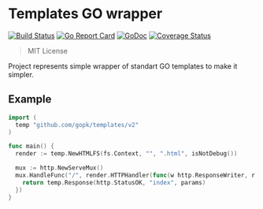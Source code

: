 # Templates GO wrapper

[![Build Status](https://github.com/gopk/templates/workflows/run%20tests/badge.svg)](https://github.com/gopk/templates/actions?workflow=run%20tests)
[![Go Report Card](https://goreportcard.com/badge/github.com/gopk/templates)](https://goreportcard.com/report/github.com/gopk/templates)
[![GoDoc](https://godoc.org/github.com/gopk/templates?status.svg)](https://godoc.org/github.com/gopk/templates)
[![Coverage Status](https://coveralls.io/repos/github/gopk/templates/badge.svg?branch=master)](https://coveralls.io/github/gopk/templates?branch=master)

> MIT License

Project represents simple wrapper of standart GO templates to make it simpler.

## Example

```go
import (
  temp "github.com/gopk/templates/v2"
)

func main() {
  render := temp.NewHTMLFS(fs.Context, "", ".html", isNotDebug())

  mux := http.NewServeMux()
  mux.HandleFunc("/", render.HTTPHandler(func(w http.ResponseWriter, r *http.Request) *temp.HTTPResponse {
    return temp.Response(http.StatusOK, "index", params)
  })
}
```